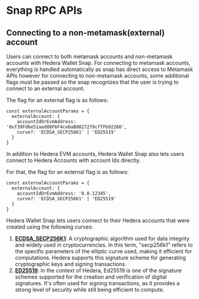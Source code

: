 # Snap RPC APIs

## Connecting to a non-metamask(external) account

Users can connect to both metamask accounts and non-metamask accounts with Hedera Wallet Snap. For connecting to metamask accounts, everything is handled automatically as snap has direct access to Metamask APIs however for connecting to non-metamask accounts, some additional flags must be passed so the snap recognizes that the user is trying to connect to an external account.&#x20;

The flag for an external flag is as follows:

```tsx
const externalAccountParams = {
  externalAccount: {
    accountIdOrEvmAddress: '0xf39Fd6e51aad88F6F4ce6aB8827279cffFb92266',
    curve?: 'ECDSA_SECP256K1' | 'ED25519'
  }
}
```

In addition to Hedera EVM accounts, Hedera Wallet Snap also lets users connect to Hedera Accounts with account Ids directly.&#x20;

For that, the flag for an external flag is as follows:

```tsx
const externalAccountParams = {
  externalAccount: {
    accountIdOrEvmAddress: '0.0.12345',
    curve?: 'ECDSA_SECP256K1' | 'ED25519'
  }
}
```

Hedera Wallet Snap lets users connect to their Hedera accounts that were created using the following curves:

1. [**ECDSA\_SECP256K1**](https://docs.hedera.com/hedera/support-and-community/glossary#ecdsa-secp256k1): A cryptographic algorithm used for data integrity and widely used in cryptocurrencies. In this term, "secp256k1" refers to the specific parameters of the elliptic curve used, making it efficient for computations. Hedera supports this signature scheme for generating cryptographic keys and signing transactions.
2. [**ED25519**](https://docs.hedera.com/hedera/support-and-community/glossary#ed25519): In the context of Hedera, Ed25519 is one of the signature schemes supported for the creation and verification of digital signatures. It's often used for signing transactions, as it provides a strong level of security while still being efficient to compute.
